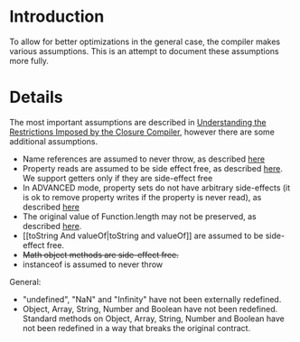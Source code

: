 # Introduction

To allow for better optimizations in the general case, the compiler makes various assumptions. This is an attempt to document these assumptions more fully.


# Details

The most important assumptions are described in 
[Understanding the Restrictions Imposed by the Closure Compiler](http://code.google.com/closure/compiler/docs/limitations.html), however there are some additional assumptions.

- Name references are assumed to never throw, as described [here](http://code.google.com/p/closure-compiler/issues/detail?id=64)
- Property reads are assumed to be side effect free, as described [here](http://code.google.com/p/closure-compiler/issues/detail?id=398). We support getters only if they are side-effect free
- In ADVANCED mode, property sets do not have arbitrary side-effects (it is ok to remove property writes if the property is never read), as described [here](http://code.google.com/p/closure-compiler/issues/detail?id=705)
- The original value of Function.length may not be preserved, as described [here](http://code.google.com/p/closure-compiler/issues/detail?id=253).
- [[toString And valueOf|toString and valueOf]] are assumed to be side-effect free.
- ~~Math object methods are side-effect free.~~
- instanceof is assumed to never throw

General:
- "undefined", "NaN" and "Infinity" have not been externally redefined.
- Object, Array, String, Number and Boolean have not been redefined. Standard methods on Object, Array, String, Number and Boolean have not been redefined in a way that breaks the original contract.